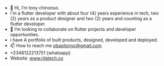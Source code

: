- 👋 Hi, I’m tony chinonso.
- i'm a flutter developer with about four (4) years experience in tech, two (2) years as a product designer and two (2) years and counting as a flutter developer.
- 💞️ I’m looking to collaborate on flutter projects and developer opportunities.
- i have A portfolio of built products, designed, developed and deployed.
- 📫 How to reach me obasitonyc@gmail.com
- +2348122213751 {whatsapp}
- Website: www.rilatech.co
<!---
bashtoc/bashtoc is a ✨ special ✨ repository because its `README.md` (this file) appears on your GitHub profile.
You can click the Preview link to take a look at your changes.
--->
